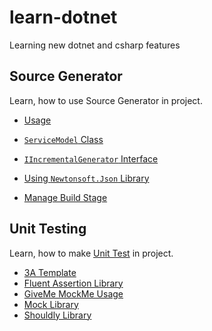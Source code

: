 # learn-dotnet

Learning new dotnet and csharp features

## Source Generator

Learn, how to use Source Generator in project.

- [Usage](/source-generator/README.md#usage)

- [`ServiceModel` Class](/source-generator/README.md#servicemodel-class)

- [`IIncrementalGenerator` Interface](/source-generator/README.md#iincrementalgenerator-interface)

- [Using `Newtonsoft.Json` Library](/source-generator/README.md#using-newtonsoftjson-library)

- [Manage Build Stage](/source-generator/README.md#manage-build-stages)

## Unit Testing

Learn, how to make [Unit Test](/unit-testing/README.md#unit-testing) in project.

- [3A Template](/unit-testing/README.md#3a-pattern)
- [Fluent Assertion Library](/unit-testing/README.md#fluent-assertion-library)
- [GiveMe MockMe Usage](/unit-testing/README.md#giveme--mockme-usage)
- [Mock Library](/unit-testing/README.md#mock-library)
- [Shouldly Library](/unit-testing/README.md#shouldly-library)

